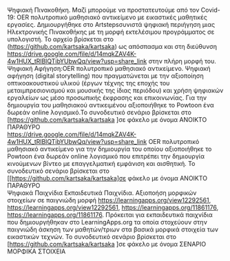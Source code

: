 Ψηφιακή Πινακοθήκη. Μαζί μπορούμε να προστατευτούμε από τον Covid-19: OER πολυτροπικό μαθησιακό αντικείμενο με εικαστικές μαθητικές εργασίες. Δημιουργήθηκε στο Artstepsσυνιστά ψηφιακή περιήγηση μιας Ηλεκτρονικής Πινακοθήκης με τη μορφή εκτελέσιμου προγράμματος σε υπολογιστή. Το αρχείο βρίσκεται  στο (https://github.com/kartsaka/kartsaka) ως απόσπασμα και στη διεύθυνση https://drive.google.com/file/d/14mqkZAV4K-4w1HUX_tRlBlQTibYUbwQq/view?usp=share_link στην πλήρη μορφή του.                                                                                                                                                      
Ψηφιακή Αφήγηση:ΟER πολυτροπικό μαθησιακό αντικείμενο. Ψηφιακή αφήγηση (digital storytelling) που πραγματώνεται με την αξιοποίηση οπτικοακουστικού υλικού (έργων τέχνης της εποχής του μεταιμπρεσιονισμού και μουσικής της ίδιας περιόδου) και χρήση ψηφιακών εργαλείων ως μέσο προσωπικής έκφρασης και επικοινωνίας. Για την δημιουργία του μαθησιακού αντικειμένου αξιοποιήθηκε το Powtoon ένα δωρεάν online λογισμικό.Το συνοδευτικό σενάριο βρίσκεται στο [https://github.com/kartsaka/kartsaka ]σε φάκελο με όνομα ΑΝΟΙΚΤΟ ΠΑΡΑΘΥΡΟ                                                                                                                                                     
https://drive.google.com/file/d/14mqkZAV4K-4w1HUX_tRlBlQTibYUbwQq/view?usp=share_link ΟER πολυτροπικό μαθησιακό αντικείμενο  για την δημιουργία του οποίου αξιοποιήθηκε το Powtoon  ένα δωρεάν online λογισμικό που επιτρέπει την δημιουργία κινούμενων βίντεο με επαγγελματική εμφάνιση και αισθητική. Το συνοδευτικό σενάριο βρίσκεται στο [[https://github.com/kartsaka/kartsaka]σε φάκελο με όνομα ΑΝΟΙΚΤΟ ΠΑΡΑΘΥΡΟ                                                                                                          
Ψηφιακά Παιχνίδια Εκπαιδευτικά Παιχνίδια. Αξιοποήση μορφικών στοιχείων σε παιγνιώδη μορφή https://learningapps.org/view12292561, https://learningapps.org/view12292561, https://learningapps.org/11861176, https://learningapps.org/11861176. Πρόκειται για εκπαιδευτικά παιχνίδια που δημιουργήθηκαν στο LearningApps.org τα οποία στοχεύουν στην παιγνιώδη άσκηση των μαθητών/τριων στα βασικά μορφικά στοιχεία των εικαστικών τεχνών. Το συνοδευτικό σενάριο βρίσκεται στο [https://github.com/kartsaka/kartsaka ]σε φάκελο με όνομα ΣΕΝΑΡΙΟ ΜΟΡΦΙΚΑ ΣΤΟΙΧΕΙΑ
